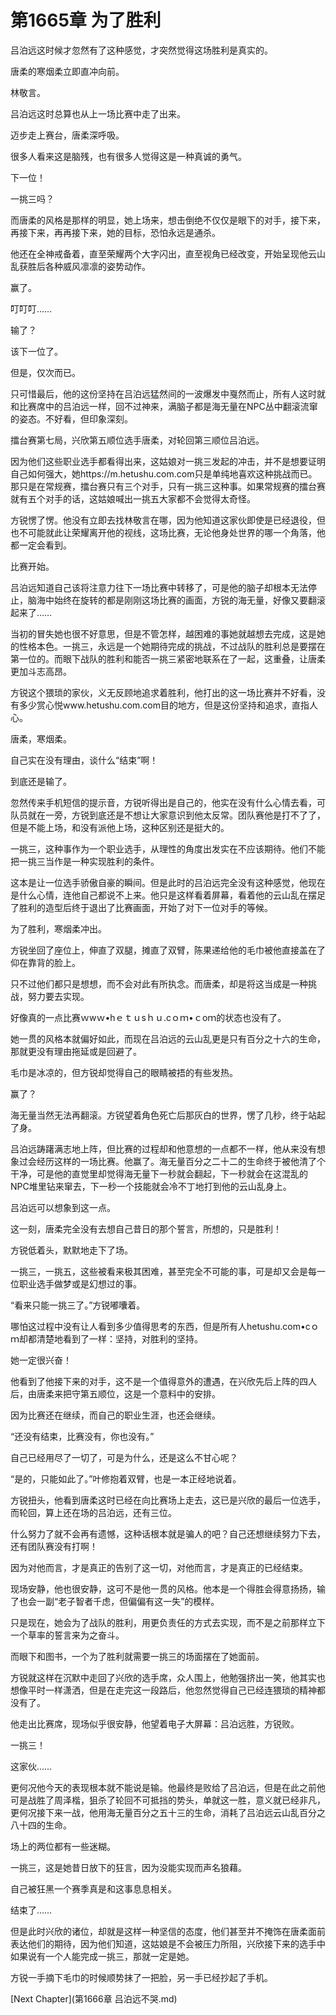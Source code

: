 # 第1665章 为了胜利

吕泊远这时候才忽然有了这种感觉，才突然觉得这场胜利是真实的。

唐柔的寒烟柔立即直冲向前。

林敬言。

吕泊远这时总算也从上一场比赛中走了出来。

迈步走上赛台，唐柔深呼吸。

很多人看来这是脑残，也有很多人觉得这是一种真诚的勇气。

下一位！

一挑三吗？

而唐柔的风格是那样的明显，她上场来，想击倒绝不仅仅是眼下的对手，接下来，再接下来，再再接下来，她的目标，恐怕永远是通杀。

他还在全神戒备着，直至荣耀两个大字闪出，直至视角已经改变，开始呈现他云山乱获胜后各种威风凛凛的姿势动作。

赢了。

叮叮叮……

输了？

该下一位了。

但是，仅次而已。

只可惜最后，他的这份坚持在吕泊远猛然间的一波爆发中戛然而止，所有人这时就和比赛席中的吕泊远一样，回不过神来，满脑子都是海无量在NPC丛中翻滚流窜的姿态。不好看，但印象深刻。

擂台赛第七局，兴欣第五顺位选手唐柔，对轮回第三顺位吕泊远。

因为他们这些职业选手都看得出来，这姑娘对一挑三发起的冲击，并不是想要证明自己如何强大，她https://m.hetushu.com.com只是单纯地喜欢这种挑战而已。那只是在常规赛，擂台赛只有三个对手，只有一挑三这种事。如果常规赛的擂台赛就有五个对手的话，这姑娘喊出一挑五大家都不会觉得太奇怪。

方锐愣了愣。他没有立即去找林敬言在哪，因为他知道这家伙即使是已经退役，但也不可能就此让荣耀离开他的视线，这场比赛，无论他身处世界的哪一个角落，他都一定会看到。

比赛开始。

吕泊远知道自己该将注意力往下一场比赛中转移了，可是他的脑子却根本无法停止，脑海中始终在旋转的都是刚刚这场比赛的画面，方锐的海无量，好像又要翻滚起来了……

当初的冒失她也很不好意思，但是不管怎样，越困难的事她就越想去完成，这是她的性格本色。一挑三，永远是一个她期待完成的挑战，不过战队的胜利总是要摆在第一位的。而眼下战队的胜利和能否一挑三紧密地联系在了一起，这重叠，让唐柔更加斗志高昂。

方锐这个猥琐的家伙，义无反顾地追求着胜利，他打出的这一场比赛并不好看，没有多少赏心悦www.hetushu.com.com目的地方，但是这份坚持和追求，直指人心。

唐柔，寒烟柔。

自己实在没有理由，谈什么“结束”啊！

到底还是输了。

忽然传来手机短信的提示音，方锐听得出是自己的，他实在没有什么心情去看，可队员就在一旁，方锐到底还是不想让大家意识到他太反常。团队赛他是打不了了，但是不能上场，和没有派他上场，这种区别还是挺大的。

一挑三，这种事作为一个职业选手，从理性的角度出发实在不应该期待。他们不能把一挑三当作是一种实现胜利的条件。

这本是让一位选手骄傲自豪的瞬间。但是此时的吕泊远完全没有这种感觉，他现在是什么心情，连他自己都说不上来。他只是这样看着屏幕，看着他的云山乱在摆足了胜利的造型后终于退出了比赛画面，开始了对下一位对手的等候。

为了胜利，寒烟柔冲出。

方锐坐回了座位上，伸直了双腿，摊直了双臂，陈果递给他的毛巾被他直接盖在了仰在靠背的脸上。

只不过他们都只是想想，而不会对此有所执念。而唐柔，却是将这当成是一种挑战，努力要去实现。

好像真的一点比赛ｗwｗ•hｅｔｕsｈｕ.cｏｍ•ｃoｍ的状态也没有了。

她一贯的风格本就偏好如此，而现在吕泊远的云山乱更是只有百分之十六的生命，那就更没有理由拖延或是回避了。

毛巾是冰凉的，但方锐却觉得自己的眼睛被捂的有些发热。

赢了？

海无量当然无法再翻滚。方锐望着角色死亡后那灰白的世界，愣了几秒，终于站起了身。

吕泊远踌躇满志地上阵，但比赛的过程却和他意想的一点都不一样，他从来没有想象过会经历这样的一场比赛。他赢了。海无量百分之二十二的生命终于被他清了个干净，可是他的直觉里却觉得海无量下一秒就会翻起，下一秒就会在这混乱的NPC堆里钻来窜去，下一秒一个技能就会冷不丁地打到他的云山乱身上。

吕泊远可以想象到这一点。

这一刻，唐柔完全没有去想自己昔日的那个誓言，所想的，只是胜利！

方锐低着头，默默地走下了场。

一挑三，一挑五，这些被看来极其困难，甚至完全不可能的事，可是却又会是每一位职业选手做梦或是幻想过的事。

“看来只能一挑三了。”方锐嘟囔着。

哪怕这过程中没有让人看到多少值得思考的东西，但是所有人hetushu.com•cｏｍ却都清楚地看到了一样：坚持，对胜利的坚持。

她一定很兴奋！

他看到了他接下来的对手，这不是一个值得意外的遭遇，在兴欣先后上阵的四人后，由唐柔来把守第五顺位，这是一个意料中的安排。

因为比赛还在继续，而自己的职业生涯，也还会继续。

“还没有结束，比赛没有，你也没有。”

自己已经用尽了一切了，可是为什么，还是这么不甘心呢？

“是的，只能如此了。”叶修抱着双臂，也是一本正经地说着。

方锐扭头，他看到唐柔这时已经在向比赛场上走去，这已是兴欣的最后一位选手，而轮回，算上还在场的吕泊远，还有三位。

什么努力了就不会再有遗憾，这种话根本就是骗人的吧？自己还想继续努力下去，还有团队赛没有打啊！

因为对他而言，才是真正的告别了这一切，对他而言，才是真正的已经结束。

现场安静，他也很安静，这可不是他一贯的风格。他本是一个得胜会得意扬扬，输了也会一副“老子智者千虑，但偏偏有这一失”的模样。

只是现在，她会为了战队的胜利，用更负责任的方式去实现，而不是之前那样立下一个草率的誓言来为之奋斗。

而眼下和图书，一个为了胜利就需要一挑三的场面摆在了她面前。

方锐就这样在沉默中走回了兴欣的选手席，众人围上，他勉强挤出一笑，他其实也想像平时一样潇洒，但是在走完这一段路后，他忽然觉得自己已经连猥琐的精神都没有了。

他走出比赛席，现场似乎很安静，他望着电子大屏幕：吕泊远胜，方锐败。

一挑三！

这家伙……

更何况他今天的表现根本就不能说是输。他最终是败给了吕泊远，但是在此之前他可是战胜了周泽楷，狙杀了轮回不可抵挡的势头，单就这一胜，意义就已经非凡，更何况接下来一战，他用海无量百分之五十三的生命，消耗了吕泊远云山乱百分之八十四的生命。

场上的两位都有一些迷糊。

一挑三，这是她昔日放下的狂言，因为没能实现而声名狼藉。

自己被狂黑一个赛季真是和这事息息相关。

结束了……

但是此时兴欣的诸位，却就是这样一种坚信的态度，他们甚至并不掩饰在唐柔面前表达他们的期待，因为他们知道，这姑娘是不会被压力所阻，兴欣接下来的选手中如果说有一个人能完成一挑三，那就一定是她。

方锐一手摘下毛巾的时候顺势抹了一把脸，另一手已经抄起了手机。



[Next Chapter](第1666章 吕泊远不哭.md)